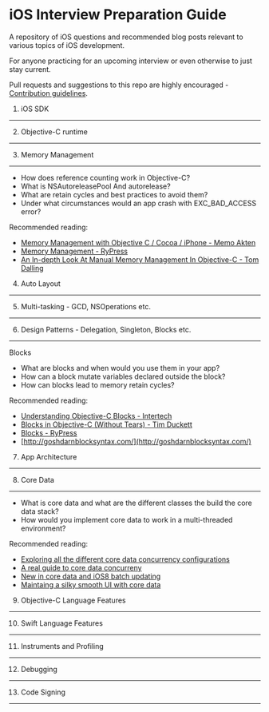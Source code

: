 # iOS Interview Preparation Guide

A repository of iOS questions and recommended blog posts relevant to various topics of iOS development.

For anyone practicing for an upcoming interview or even otherwise to just stay current.

Pull requests and suggestions to this repo are highly encouraged - [Contribution guidelines](https://github.com/sanketfirodiya/iOS-interview-preparation/blob/master/CONTRIBUTING.md).
<br/>

1. iOS SDK
---

2. Objective-C runtime
---

3. Memory Management
---
- How does reference counting work in Objective-C?
- What is NSAutoreleasePool And autorelease?
- What are retain cycles and best practices to avoid them?
- Under what circumstances would an app crash with EXC_BAD_ACCESS error?

Recommended reading:
- [Memory Management with Objective C / Cocoa / iPhone - Memo Akten](http://memo.tv/archive/memory_management_with_objective_c_cocoa_iphone)
- [Memory Management - RyPress](http://rypress.com/tutorials/objective-c/memory-management)
- [An In-depth Look At Manual Memory Management In Objective-C - Tom Dalling](http://www.tomdalling.com/blog/cocoa/an-in-depth-look-at-manual-memory-management-in-objective-c/)
4.  Auto Layout
---

5.  Multi-tasking - GCD, NSOperations etc.
---

6.  Design Patterns - Delegation, Singleton, Blocks etc.
---
Blocks
- What are blocks and when would you use them in your app?
- How can a block mutate variables declared outside the block?
- How can blocks lead to memory retain cycles?

Recommended reading:
- [Understanding Objective-C Blocks - Intertech](http://www.intertech.com/Blog/understanding-objective-c-blocks/)
- [Blocks in Objective-C (Without Tears) - Tim Duckett](http://adoptioncurve.net/archives/2013/02/blocks-in-objective-c-without-tears/)
- [Blocks - RyPress](http://rypress.com/tutorials/objective-c/blocks)
- [http://goshdarnblocksyntax.com/](http://goshdarnblocksyntax.com/)
7.  App Architecture
---

8.  Core Data
---
- What is core data and what are the different classes the build the core data stack?
- How would you implement core data to work in a multi-threaded environment?

Recommended reading:
- [Exploring all the different core data concurrency configurations](https://blog.codecentric.de/en/2014/11/concurrency-coredata/)
- [A real guide to core data concurreny](http://quellish.tumblr.com/post/97430076027/a-real-guide-to-core-data-concurrency)
- [New in core data and iOS8 batch updating](https://www.bignerdranch.com/blog/new-in-core-data-and-ios-8-batch-updating/)
- [Maintaing a silky smooth UI with core data](https://medium.com/soundwave-stories/core-data-cffe22efe716)
9.  Objective-C Language Features
---

10.  Swift Language Features
---

11.  Instruments and Profiling
---

12.  Debugging
---

13.  Code Signing
---

